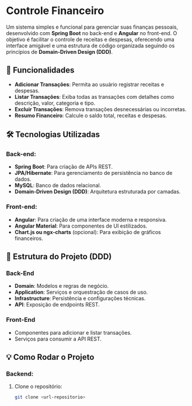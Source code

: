# Controle Financeiro

Um sistema simples e funcional para gerenciar suas finanças pessoais, desenvolvido com **Spring Boot** no back-end e **Angular** no front-end. O objetivo é facilitar o controle de receitas e despesas, oferecendo uma interface amigável e uma estrutura de código organizada seguindo os princípios de **Domain-Driven Design (DDD)**.

## 🚀 Funcionalidades
- **Adicionar Transações**: Permita ao usuário registrar receitas e despesas.
- **Listar Transações**: Exiba todas as transações com detalhes como descrição, valor, categoria e tipo.
- **Excluir Transações**: Remova transações desnecessárias ou incorretas.
- **Resumo Financeiro**: Calcule o saldo total, receitas e despesas.

## 🛠️ Tecnologias Utilizadas
### Back-end:
- **Spring Boot**: Para criação de APIs REST.
- **JPA/Hibernate**: Para gerenciamento de persistência no banco de dados.
- **MySQL**: Banco de dados relacional.
- **Domain-Driven Design (DDD)**: Arquitetura estruturada por camadas.

### Front-end:
- **Angular**: Para criação de uma interface moderna e responsiva.
- **Angular Material**: Para componentes de UI estilizados.
- **Chart.js ou ngx-charts** (opcional): Para exibição de gráficos financeiros.

## 📂 Estrutura do Projeto (DDD)
### Back-End
- **Domain**: Modelos e regras de negócio.
- **Application**: Serviços e orquestração de casos de uso.
- **Infrastructure**: Persistência e configurações técnicas.
- **API**: Exposição de endpoints REST.

### Front-End
- Componentes para adicionar e listar transações.
- Serviços para consumir a API REST.

## 💡 Como Rodar o Projeto

### Backend:
1. Clone o repositório:
   ```bash
   git clone <url-repositorio>
